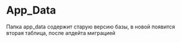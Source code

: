 # App_Data
Папка app_data содержит старую версию базы, в новой появится вторая таблица, после апдейта миграцией
